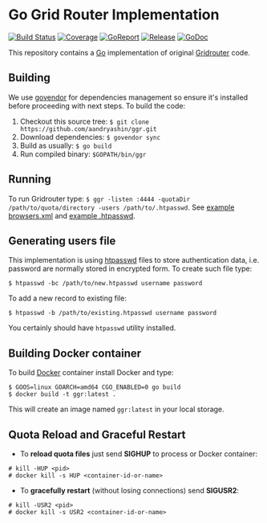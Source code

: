 # Go Grid Router Implementation
[![Build Status](https://travis-ci.org/aandryashin/ggr.svg?branch=master)](https://travis-ci.org/aandryashin/ggr)
[![Coverage](https://codecov.io/github/aandryashin/ggr/coverage.svg)](https://codecov.io/gh/aandryashin/ggr)
[![GoReport](https://goreportcard.com/badge/github.com/aandryashin/ggr)](https://goreportcard.com/report/github.com/aandryashin/ggr)
[![Release](https://img.shields.io/github/release/aandryashin/ggr.svg)](https://github.com/aandryashin/ggr/releases/latest)
[![GoDoc](https://godoc.org/github.com/aandryashin/ggr?status.svg)](https://godoc.org/github.com/aandryashin/ggr)

This repository contains a [Go](http://golang.org/) implementation of original [Gridrouter](http://github.com/seleniumkit/gridrouter) code.

## Building
We use [govendor](https://github.com/kardianos/govendor) for dependencies management so ensure it's installed before proceeding with next steps. To build the code:

1. Checkout this source tree: ```$ git clone https://github.com/aandryashin/ggr.git```
2. Download dependencies: ```$ govendor sync```
3. Build as usually: ```$ go build```
4. Run compiled binary: ```$GOPATH/bin/ggr```

## Running
To run Gridrouter type: ```$ ggr -listen :4444 -quotaDir /path/to/quota/directory -users /path/to/.htpasswd```. See [example browsers.xml](https://github.com/aandryashin/ggr/blob/master/quota/browsers.xml) and [example .htpasswd](https://github.com/aandryashin/ggr/blob/master/.htpasswd).

## Generating users file
This implementation is using [htpasswd](https://httpd.apache.org/docs/2.4/misc/password_encryptions.html) files to store authentication data, i.e. password are normally stored in encrypted form. To create such file type:
```
$ htpasswd -bc /path/to/new.htpasswd username password
```
To add a new record to existing file:
```
$ htpasswd -b /path/to/existing.htpasswd username password
```
You certainly should have ```htpasswd``` utility installed.

## Building Docker container
To build [Docker](http://docker.com/) container install Docker and type:
 ```
 $ GOOS=linux GOARCH=amd64 CGO_ENABLED=0 go build
 $ docker build -t ggr:latest .
 ```
 This will create an image named ```ggr:latest``` in your local storage.

## Quota Reload and Graceful Restart
* To **reload quota files** just send **SIGHUP** to process or Docker container:
```
# kill -HUP <pid>
# docker kill -s HUP <container-id-or-name>
```
* To **gracefully restart** (without losing connections) send **SIGUSR2**:
```
# kill -USR2 <pid>
# docker kill -s USR2 <container-id-or-name>
```
